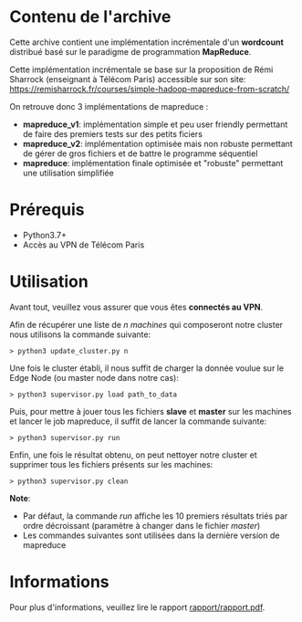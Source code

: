 # Contenu de l'archive
Cette archive contient une implémentation incrémentale d'un **wordcount** distribué basé sur le paradigme de programmation **MapReduce**.

Cette implémentation incrémentale se base sur la proposition de Rémi Sharrock (enseignant à Télécom Paris) accessible sur son site:
https://remisharrock.fr/courses/simple-hadoop-mapreduce-from-scratch/

On retrouve donc 3 implémentations de mapreduce :
- **mapreduce_v1**: implémentation simple et peu user friendly permettant de faire des premiers tests sur des petits ficiers
- **mapreduce_v2**: implémentation optimisée mais non robuste permettant de gérer de gros fichiers et de battre le programme séquentiel 
- **mapreduce**: implémentation finale optimisée et "robuste" permettant une utilisation simplifiée

# Prérequis
- Python3.7+
- Accès au VPN de Télécom Paris

# Utilisation

Avant tout, veuillez vous assurer que vous êtes **connectés au VPN**.

Afin de récupérer une liste de *n machines* qui composeront notre cluster nous utilisons la commande suivante:
```
> python3 update_cluster.py n
```

Une fois le cluster établi, il nous suffit de charger la donnée voulue sur le Edge Node (ou master node dans notre cas):
```
> python3 supervisor.py load path_to_data
```

Puis, pour mettre à jouer tous les fichiers **slave** et **master** sur les machines et lancer le job mapreduce, il suffit de lancer la commande suivante:
```
> python3 supervisor.py run
```

Enfin, une fois le résultat obtenu, on peut nettoyer notre cluster et supprimer tous les fichiers présents sur les machines:
```
> python3 supervisor.py clean
```

**Note**: 
- Par défaut, la commande *run* affiche les 10 premiers résultats triés par ordre décroissant (paramètre à changer dans le fichier *master*)
- Les commandes suivantes sont utilisées dans la dernière version de mapreduce

# Informations

Pour plus d'informations, veuillez lire le rapport [rapport/rapport.pdf]().